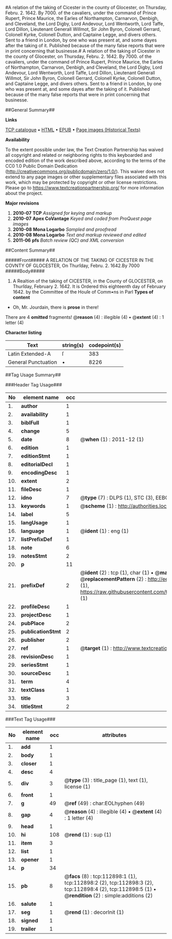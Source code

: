 #A relation of the taking of Cicester in the county of Glocester, on Thursday, Febru. 2. 1642. By 7000. of the cavaliers, under the command of Prince Rupert, Prince Maurice, the Earles of Northampton, Carnarvon, Denbigh, and Cleveland, the Lord Digby, Lord Andevour, Lord Wentworth, Lord Taffe, Lord Dillon, Lieutenant Generall Willmot, Sir John Byron, Colonell Gerrard, Colonell Kyrke, Colonell Dutton, and Captaine Legge, and divers others. Sent to a friend in London, by one who was present at, and some dayes after the taking of it. Published because of the many false reports that were in print concerning that businesse.#
A relation of the taking of Cicester in the county of Glocester, on Thursday, Febru. 2. 1642. By 7000. of the cavaliers, under the command of Prince Rupert, Prince Maurice, the Earles of Northampton, Carnarvon, Denbigh, and Cleveland, the Lord Digby, Lord Andevour, Lord Wentworth, Lord Taffe, Lord Dillon, Lieutenant Generall Willmot, Sir John Byron, Colonell Gerrard, Colonell Kyrke, Colonell Dutton, and Captaine Legge, and divers others. Sent to a friend in London, by one who was present at, and some dayes after the taking of it. Published because of the many false reports that were in print concerning that businesse.

##General Summary##

**Links**

[TCP catalogue](http://www.ota.ox.ac.uk/tcp/)  • 
[HTML](http://tei.it.ox.ac.uk/tcp/Texts-HTML/free/A92/A92379.html)  • 
[EPUB](http://tei.it.ox.ac.uk/tcp/Texts-EPUB/free/A92/A92379.epub) • 
[Page images (Historical Texts)](https://historicaltexts.jisc.ac.uk/eebo-99860773e)

**Availability**

To the extent possible under law, the Text Creation Partnership has waived all copyright and related or neighboring rights to this keyboarded and encoded edition of the work described above, according to the terms of the CC0 1.0 Public Domain Dedication (http://creativecommons.org/publicdomain/zero/1.0/). This waiver does not extend to any page images or other supplementary files associated with this work, which may be protected by copyright or other license restrictions. Please go to https://www.textcreationpartnership.org/ for more information about the project.

**Major revisions**

1. __2010-07__ __TCP__ *Assigned for keying and markup*
1. __2010-07__ __Apex CoVantage__ *Keyed and coded from ProQuest page images*
1. __2010-08__ __Mona Logarbo__ *Sampled and proofread*
1. __2010-08__ __Mona Logarbo__ *Text and markup reviewed and edited*
1. __2011-06__ __pfs__ *Batch review (QC) and XML conversion*

##Content Summary##

#####Front#####
A RELATION OF THE TAKING OF CICESTER IN THE COVNTY OF GLOCESTER, On Thurſday, Febru. 2. 1642.By 7000
#####Body#####

1. A Realtion of the taking of CICESTER, in the County of GLOCESTER, on Thurſday, February 2. 1642.
It is Ordered this eighteenth day of February 1642. by the Committee of the Houſe of Comm•ns in Parl
**Types of content**

  * Oh, Mr. Jourdain, there is **prose** in there!

There are 4 **omitted** fragments! 
 @__reason__ (4) : illegible (4)  •  @__extent__ (4) : 1 letter (4)

**Character listing**


|Text|string(s)|codepoint(s)|
|---|---|---|
|Latin Extended-A|ſ|383|
|General Punctuation|•|8226|

##Tag Usage Summary##

###Header Tag Usage###

|No|element name|occ|attributes|
|---|---|---|---|
|1.|__author__|1||
|2.|__availability__|1||
|3.|__biblFull__|1||
|4.|__change__|5||
|5.|__date__|8| @__when__ (1) : 2011-12 (1)|
|6.|__edition__|1||
|7.|__editionStmt__|1||
|8.|__editorialDecl__|1||
|9.|__encodingDesc__|1||
|10.|__extent__|2||
|11.|__fileDesc__|1||
|12.|__idno__|7| @__type__ (7) : DLPS (1), STC (3), EEBO-CITATION (1), PROQUEST (1), VID (1)|
|13.|__keywords__|1| @__scheme__ (1) : http://authorities.loc.gov/ (1)|
|14.|__label__|5||
|15.|__langUsage__|1||
|16.|__language__|1| @__ident__ (1) : eng (1)|
|17.|__listPrefixDef__|1||
|18.|__note__|6||
|19.|__notesStmt__|2||
|20.|__p__|11||
|21.|__prefixDef__|2| @__ident__ (2) : tcp (1), char (1)  •  @__matchPattern__ (2) : ([0-9\-]+):([0-9IVX]+) (1), (.+) (1)  •  @__replacementPattern__ (2) : http://eebo.chadwyck.com/downloadtiff?vid=$1&page=$2 (1), https://raw.githubusercontent.com/textcreationpartnership/Texts/master/tcpchars.xml#$1 (1)|
|22.|__profileDesc__|1||
|23.|__projectDesc__|1||
|24.|__pubPlace__|2||
|25.|__publicationStmt__|2||
|26.|__publisher__|2||
|27.|__ref__|1| @__target__ (1) : http://www.textcreationpartnership.org/docs/. (1)|
|28.|__revisionDesc__|1||
|29.|__seriesStmt__|1||
|30.|__sourceDesc__|1||
|31.|__term__|4||
|32.|__textClass__|1||
|33.|__title__|3||
|34.|__titleStmt__|2||


###Text Tag Usage###

|No|element name|occ|attributes|
|---|---|---|---|
|1.|__add__|1||
|2.|__body__|1||
|3.|__closer__|1||
|4.|__desc__|4||
|5.|__div__|3| @__type__ (3) : title_page (1), text (1), license (1)|
|6.|__front__|1||
|7.|__g__|49| @__ref__ (49) : char:EOLhyphen (49)|
|8.|__gap__|4| @__reason__ (4) : illegible (4)  •  @__extent__ (4) : 1 letter (4)|
|9.|__head__|1||
|10.|__hi__|108| @__rend__ (1) : sup (1)|
|11.|__item__|3||
|12.|__list__|1||
|13.|__opener__|1||
|14.|__p__|34||
|15.|__pb__|8| @__facs__ (8) : tcp:112898:1 (1), tcp:112898:2 (2), tcp:112898:3 (2), tcp:112898:4 (2), tcp:112898:5 (1)  •  @__rendition__ (2) : simple:additions (2)|
|16.|__salute__|1||
|17.|__seg__|1| @__rend__ (1) : decorInit (1)|
|18.|__signed__|1||
|19.|__trailer__|1||
